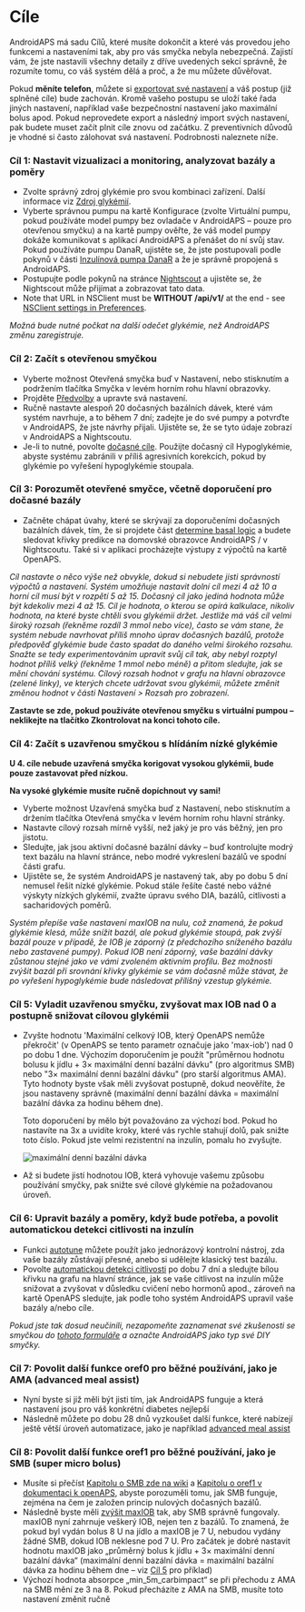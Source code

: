 # Cíle

AndroidAPS má sadu Cílů, které musíte dokončit a které vás provedou jeho funkcemi a nastaveními tak, aby pro vás smyčka nebyla nebezpečná. Zajistí vám, že jste nastavili všechny detaily z dříve uvedených sekcí správně, že rozumíte tomu, co váš systém dělá a proč, a že mu můžete důvěřovat.

Pokud **měníte telefon**, můžete si [exportovat své nastavení](../Usage/ExportImportSettings) a váš postup (již splněné cíle) bude zachován. Kromě vašeho postupu se uloží také řada jiných nastavení, například vaše bezpečnostní nastavení jako maximální bolus apod. Pokud neprovedete export a následný import svých nastavení, pak budete muset začít plnit cíle znovu od začátku. Z preventivních důvodů je vhodné si často zálohovat svá nastavení. Podrobnosti naleznete níže.  

### Cíl 1: Nastavit vizualizaci a monitoring, analyzovat bazály a poměry

* Zvolte správný zdroj glykémie pro svou kombinaci zařízení. Další informace viz [Zdroj glykémií](../Configuration/BG-Source.rst).
* Vyberte správnou pumpu na kartě Konfigurace (zvolte Virtuální pumpu, pokud používáte model pumpy bez ovladače v AndroidAPS – pouze pro otevřenou smyčku) a na kartě pumpy ověřte, že váš model pumpy dokáže komunikovat s aplikací AndroidAPS a přenášet do ní svůj stav. Pokud používáte pumpu DanaR, ujistěte se, že jste postupovali podle pokynů v části [Inzulínová pumpa DanaR](../Configuration/DanaR-Insulin-Pump.md) a že je správně propojená s AndroidAPS.
* Postupujte podle pokynů na stránce [Nightscout](../Installing-AndroidAPS/Nightscout.md) a ujistěte se, že Nightscout může přijímat a zobrazovat tato data.
* Note that URL in NSClient must be **WITHOUT /api/v1/** at the end - see [NSClient settings in Preferences](../Configuration/Preferences.html#ns-client).

*Možná bude nutné počkat na další odečet glykémie, než AndroidAPS změnu zaregistruje.*

### Cíl 2: Začít s otevřenou smyčkou

* Vyberte možnost Otevřená smyčka buď v Nastavení, nebo stisknutím a podržením tlačítka Smyčka v levém horním rohu hlavní obrazovky.
* Projděte [Předvolby](../Configuration/Preferences.md) a upravte svá nastavení.
* Ručně nastavte alespoň 20 dočasných bazálních dávek, které vám systém navrhuje, a to během 7 dní; zadejte je do své pumpy a potvrďte v AndroidAPS, že jste návrhy přijali. Ujistěte se, že se tyto údaje zobrazí v AndroidAPS a Nightscoutu.
* Je-li to nutné, povolte [dočasné cíle](../Usage/temptarget.md). Použijte dočasný cíl Hypoglykémie, abyste systému zabránili v příliš agresivních korekcích, pokud by glykémie po vyřešení hypoglykémie stoupala. 

### Cíl 3: Porozumět otevřené smyčce, včetně doporučení pro dočasné bazály

* Začněte chápat úvahy, které se skrývají za doporučeními dočasných bazálních dávek, tím, že si projdete část [determine basal logic](https://openaps.readthedocs.io/en/latest/docs/While%20You%20Wait%20For%20Gear/Understand-determine-basal.html) a budete sledovat křivky predikce na domovské obrazovce AndroidAPS / v Nightscoutu. Také si v aplikaci procházejte výstupy z výpočtů na kartě OpenAPS.

*Cíl nastavte o něco výše než obvykle, dokud si nebudete jisti správností výpočtů a nastavení. Systém umožňuje nastavit dolní cíl mezi 4 až 10 a horní cíl musí být v rozpětí 5 až 15. Dočasný cíl jako jediná hodnota může být kdekoliv mezi 4 až 15. Cíl je hodnota, o kterou se opírá kalkulace, nikoliv hodnota, na které byste chtěli svou glykémii držet. Jestliže má váš cíl velmi široký rozsah (řekněme rozdíl 3 mmol nebo více), často se vám stane, že systém nebude navrhovat příliš mnoho úprav dočasných bazálů, protože předpověď glykémie bude často spadat do daného velmi širokého rozsahu. Snažte se tedy experimentováním upravit svůj cíl tak, aby nebyl rozptyl hodnot příliš velký (řekněme 1 mmol nebo méně) a přitom sledujte, jak se mění chování systému. Cílový rozsah hodnot v grafu na hlavní obrazovce (zelené linky), ve kterých chcete udržovat svou glykémii, můžete změnit změnou hodnot v části Nastavení > Rozsah pro zobrazení.*

**Zastavte se zde, pokud používáte otevřenou smyčku s virtuální pumpou – neklikejte na tlačítko Zkontrolovat na konci tohoto cíle.**

### Cíl 4: Začít s uzavřenou smyčkou s hlídáním nízké glykémie

**U 4. cíle nebude uzavřená smyčka korigovat vysokou glykémii, bude pouze zastavovat před nízkou.**

**Na vysoké glykémie musíte ručně dopíchnout vy sami!**

* Vyberte možnost Uzavřená smyčka buď z Nastavení, nebo stisknutím a držením tlačítka Otevřená smyčka v levém horním rohu hlavní stránky.
* Nastavte cílový rozsah mírně vyšší, než jaký je pro vás běžný, jen pro jistotu.
* Sledujte, jak jsou aktivní dočasné bazální dávky – buď kontrolujte modrý text bazálu na hlavní stránce, nebo modré vykreslení bazálů ve spodní části grafu.
* Ujistěte se, že systém AndroidAPS je nastavený tak, aby po dobu 5 dní nemusel řešit nízké glykémie. Pokud stále řešíte časté nebo vážné výskyty nízkých glykémií, zvažte úpravu svého DIA, bazálů, citlivosti a sacharidových poměrů.

*Systém přepíše vaše nastavení maxIOB na nulu, což znamená, že pokud glykémie klesá, může snížit bazál, ale pokud glykémie stoupá, pak zvýší bazál pouze v případě, že IOB je záporný (z předchozího sníženého bazálu nebo zastavené pumpy). Pokud IOB není záporný, vaše bazální dávky zůstanou stejné jako ve vámi zvoleném aktivním profilu. Bez možnosti zvýšit bazál při srovnání křivky glykémie se vám dočasně může stávat, že po vyřešení hypoglykémie bude následovat přílišný vzestup glykémie.*

### Cíl 5: Vyladit uzavřenou smyčku, zvyšovat max IOB nad 0 a postupně snižovat cílovou glykémii

* Zvyšte hodnotu 'Maximální celkový IOB, který OpenAPS nemůže překročit' (v OpenAPS se tento parametr označuje jako 'max-iob') nad 0 po dobu 1 dne. Výchozím doporučením je použít "průměrnou hodnotu bolusu k jídlu + 3× maximální denní bazální dávku" (pro algoritmus SMB) nebo "3× maximální denní bazální dávku" (pro starší algoritmus AMA). Tyto hodnoty byste však měli zvyšovat postupně, dokud neověříte, že jsou nastaveny správně (maximální denní bazální dávka = maximální bazální dávka za hodinu během dne).
    
    Toto doporučení by mělo být považováno za výchozí bod. Pokud ho nastavíte na 3x a uvidíte kroky, které vás rychle stahují dolů, pak snižte toto číslo. Pokud jste velmi rezistentní na inzulín, pomalu ho zvyšujte.
    
    ![maximální denní bazální dávka](../images/MaxDailyBasal2.png)

* Až si budete jistí hodnotou IOB, která vyhovuje vašemu způsobu používání smyčky, pak snižte své cílové glykémie na požadovanou úroveň.

### Cíl 6: Upravit bazály a poměry, když bude potřeba, a povolit automatickou detekci citlivosti na inzulín

* Funkci [autotune](https://openaps.readthedocs.io/en/latest/docs/Customize-Iterate/autotune.html) můžete použít jako jednorázový kontrolní nástroj, zda vaše bazály zůstávají přesné, anebo si udělejte klasický test bazálu.
* Povolte [automatickou detekci citlivosti](../Usage/Open-APS-features.md) po dobu 7 dní a sledujte bílou křivku na grafu na hlavní stránce, jak se vaše citlivost na inzulín může snižovat a zvyšovat v důsledku cvičení nebo hormonů apod., zároveň na kartě OpenAPS sledujte, jak podle toho systém AndroidAPS upravil vaše bazály a/nebo cíle.

*Pokud jste tak dosud neučinili, nezapomeňte zaznamenat své zkušenosti se smyčkou do [tohoto formuláře](http://bit.ly/nowlooping) a označte AndroidAPS jako typ své DIY smyčky.*

### Cíl 7: Povolit další funkce oref0 pro běžné používání, jako je AMA (advanced meal assist)

* Nyní byste si již měli být jisti tím, jak AndroidAPS funguje a která nastavení jsou pro váš konkrétní diabetes nejlepší
* Následně můžete po dobu 28 dnů vyzkoušet další funkce, které nabízejí ještě větší úroveň automatizace, jako je například [advanced meal assist](../Usage/Open-APS-features#advanced-meal-assist-ama)

### Cíl 8: Povolit další funkce oref1 pro běžné používání, jako je SMB (super micro bolus)

* Musíte si přečíst [Kapitolu o SMB zde na wiki](../Usage/Open-APS-features#super-micro-bolus-smb) a [Kapitolu o oref1 v dokumentaci k openAPS](https://openaps.readthedocs.io/en/latest/docs/Customize-Iterate/oref1.html), abyste porozuměli tomu, jak SMB funguje, zejména na čem je založen princip nulových dočasných bazálů.
* Následně byste měli [zvýšit maxIOB](../Usage/Open-APS-features#maximum-total-iob-openaps-cant-go-over-openaps-max-iob) tak, aby SMB správně fungovaly. maxIOB nyní zahrnuje veškerý IOB, nejen ten z bazálů. To znamená, že pokud byl vydán bolus 8 U na jídlo a maxIOB je 7 U, nebudou vydány žádné SMB, dokud IOB neklesne pod 7 U. Pro začátek je dobré nastavit hodnotu maxIOB jako „průměrný bolus k jídlu + 3× maximální denní bazální dávka“ (maximální denní bazální dávka = maximální bazální dávka za hodinu během dne – viz [Cíl 5](../Usage/Objectives#objective-5-tuning-the-closed-loop-raising-max-iob-above-0-and-gradually-lowering-bg-targets) pro příklad)
* Výchozí hodnota absorpce „min_5m_carbimpact“ se při přechodu z AMA na SMB mění ze 3 na 8. Pokud přecházíte z AMA na SMB, musíte toto nastavení změnit ručně